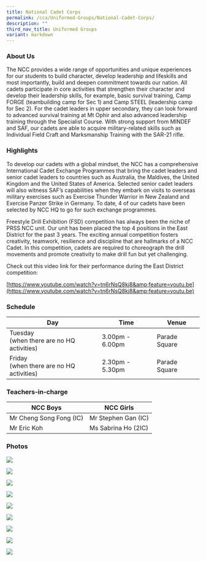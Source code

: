 ```yaml
---
title: National Cadet Corps
permalink: /cca/Uniformed-Groups/National-Cadet-Corps/
description: ""
third_nav_title: Uniformed Groups
variant: markdown
---
```

### **About Us**

The NCC provides a wide range of opportunities and unique experiences for our students to build character, develop leadership and lifeskills and most importantly, build and deepen commitment towards our nation. All cadets participate in core activities that strengthen their character and develop their leadership skills, for example, basic survival training, Camp FORGE (teambuilding camp for Sec 1) and Camp STEEL (leadership camp for Sec 2). For the cadet leaders in upper secondary, they can look forward to advanced survival training at Mt Ophir and also advanced leadership training through the Specialist Course. With strong support from MINDEF and SAF, our cadets are able to acquire military-related skills such as Individual Field Craft and Marksmanship Training with the SAR-21 rifle.

### **Highlights**

To develop our cadets with a global mindset, the NCC has a comprehensive International Cadet Exchange Programmes that bring the cadet leaders and senior cadet leaders to countries such as Australia, the Maldives, the United Kingdom and the United States of America. Selected senior cadet leaders will also witness SAF’s capabilities when they embark on visits to overseas military exercises such as Exercise Thunder Warrior in New Zealand and Exercise Panzer Strike in Germany. To date, 4 of our cadets have been selected by NCC HQ to go for such exchange programmes.

Freestyle Drill Exhibition (FSD) competition has always been the niche of PRSS NCC unit. Our unit has been placed the top 4 positions in the East District for the past 3 years. The exciting annual competition fosters creativity, teamwork, resilience and discipline that are hallmarks of a NCC Cadet. In this competition, cadets are required to choreograph the drill movements and promote creativity to make drill fun but yet challenging.

Check out this video link for their performance during the East District competition:

[https://www.youtube.com/watch?v=tn6rNsQ8kj8&amp;feature=youtu.be](https://www.youtube.com/watch?v=tn6rNsQ8kj8&amp;feature=youtu.be)

### **Schedule**


| Day | Time | Venue |
| -------- | -------- | -------- |
| Tuesday <br>(when there are no HQ activities) | 3.00pm - 6.00pm | Parade Square |
| Friday <br>(when there are no HQ activities) | 2.30pm - 5.30pm | Parade Square |

### **Teachers-in-charge**

| NCC Boys | NCC Girls |
| -------- | -------- | 
| Mr Cheng Song Fong (IC)  | Mr Stephen Gan (IC)| 
| Mr Eric Koh  | Ms Sabrina Ho (2IC) | 

### **Photos**

![](/images/CCA/NCC/ncc%2001.JPG)

![](/images/CCA/NCC/ncc%2002.JPG)

![](/images/CCA/NCC/ncc%2003.JPG)

![](/images/CCA/NCC/ncc%2004.jpg)

![](/images/image4_edited.jpeg)

![](/images/NCC%20Boys%20and%20Girls%20Cadet%20Leaders%202021.jpeg)

![](/images/POP%20parade%20NCC.jpeg)

![](/images/Freestyle-drill-competition_edited.jpeg)

![](/images/image2_edited.jpeg)